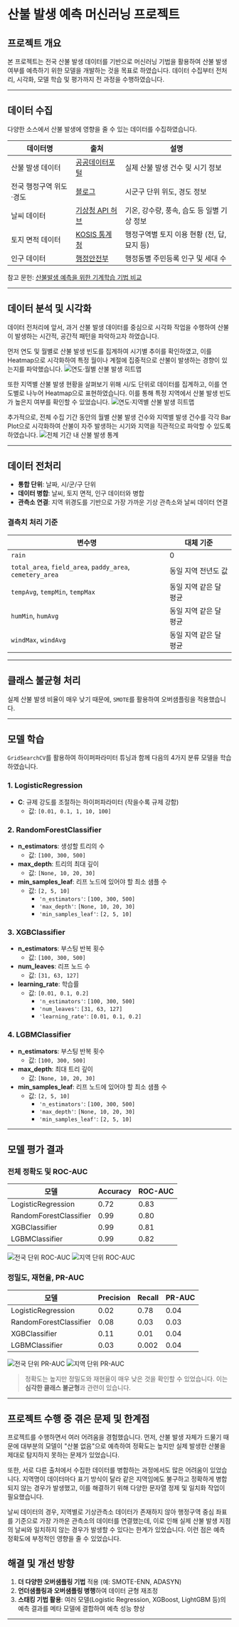 # 산불 발생 예측 머신러닝 프로젝트

## 프로젝트 개요

본 프로젝트는 전국 산불 발생 데이터를 기반으로 머신러닝 기법을 활용하여 산불 발생 여부를 예측하기 위한 모델을 개발하는 것을 목표로 하였습니다. 데이터 수집부터 전처리, 시각화, 모델 학습 및 평가까지 전 과정을 수행하였습니다.

---

## 데이터 수집

다양한 소스에서 산불 발생에 영향을 줄 수 있는 데이터를 수집하였습니다.

| 데이터명 | 출처 | 설명 |
|-----------|------|------|
| 산불 발생 데이터 | [공공데이터포털](https://www.data.go.kr/data/3070842/openapi.do#) | 실제 산불 발생 건수 및 시기 정보 |
| 전국 행정구역 위도·경도 | [블로그](https://herjh0405.tistory.com/156#google_vignette) | 시군구 단위 위도, 경도 정보 |
| 날씨 데이터 | [기상청 API 허브](https://apihub.kma.go.kr/) | 기온, 강수량, 풍속, 습도 등 일별 기상 정보 |
| 토지 면적 데이터 | [KOSIS 통계청](https://kosis.kr/statHtml/statHtml.do?...) | 행정구역별 토지 이용 현황 (전, 답, 묘지 등) |
| 인구 데이터 | [행정안전부](https://jumin.mois.go.kr/) | 행정동별 주민등록 인구 및 세대 수 |

참고 문헌: [산불발생 예측을 위한 기계학습 기법 비교](https://www.j-kosham.or.kr/upload/pdf/KOSHAM-2023-23-2-29.pdf)

---

## 데이터 분석 및 시각화

데이터 전처리에 앞서, 과거 산불 발생 데이터를 중심으로 시각화 작업을 수행하여 산불이 발생하는 시간적, 공간적 패턴을 파악하고자 하였습니다. 

먼저 연도 및 월별로 산불 발생 빈도를 집계하여 시기별 추이를 확인하였고, 이를 Heatmap으로 시각화하여 특정 월이나 계절에 집중적으로 산불이 발생하는 경향이 있는지를 파악했습니다.
![연도·월별 산불 발생 히트맵](./images/heatmap_by_month.png)

또한 지역별 산불 발생 현황을 살펴보기 위해 시/도 단위로 데이터를 집계하고, 이를 연도별로 나누어 Heatmap으로 표현하였습니다. 이를 통해 특정 지역에서 산불 발생 빈도가 높은지 여부를 확인할 수 있었습니다.
![연도·지역별 산불 발생 히트맵](./images/heatmap_by_region.png)

추가적으로, 전체 수집 기간 동안의 월별 산불 발생 건수와 지역별 발생 건수를 각각 Bar Plot으로 시각화하여 산불이 자주 발생하는 시기와 지역을 직관적으로 파악할 수 있도록 하였습니다.
![전체 기간 내 산불 발생 통계](./images/barplots.png)

---

## 데이터 전처리

- **통합 단위**: 날짜, 시/군/구 단위
- **데이터 병합**: 날씨, 토지 면적, 인구 데이터와 병합
- **관측소 연결**: 지역 위경도를 기반으로 가장 가까운 기상 관측소와 날씨 데이터 연결

### 결측치 처리 기준

| 변수명 | 대체 기준 |
|--------|-----------|
| `rain` | 0 |
| `total_area`, `field_area`, `paddy_area`, `cemetery_area` | 동일 지역 전년도 값 |
| `tempAvg`, `tempMin`, `tempMax` | 동일 지역 같은 달 평균 |
| `humMin`, `humAvg` | 동일 지역 같은 달 평균 |
| `windMax`, `windAvg` | 동일 지역 같은 달 평균 |

---

## 클래스 불균형 처리

실제 산불 발생 비율이 매우 낮기 때문에, `SMOTE`를 활용하여 오버샘플링을 적용했습니다.

---

## 모델 학습

`GridSearchCV`를 활용하여 하이퍼파라미터 튜닝과 함께 다음의 4가지 분류 모델을 학습하였습니다.

### 1. LogisticRegression
- **C**: 규제 강도를 조절하는 하이퍼파라미터 (작을수록 규제 강함)
  - 값: `[0.01, 0.1, 1, 10, 100]`

### 2. RandomForestClassifier
- **n_estimators**: 생성할 트리의 수  
  - 값: `[100, 300, 500]`
- **max_depth**: 트리의 최대 깊이  
  - 값: `[None, 10, 20, 30]`
- **min_samples_leaf**: 리프 노드에 있어야 할 최소 샘플 수  
  - 값: `[2, 5, 10]`  
    - `'n_estimators'`: `[100, 300, 500]`  
    - `'max_depth'`: `[None, 10, 20, 30]`  
    - `'min_samples_leaf'`: `[2, 5, 10]`

### 3. XGBClassifier
- **n_estimators**: 부스팅 반복 횟수  
  - 값: `[100, 300, 500]`
- **num_leaves**: 리프 노드 수  
  - 값: `[31, 63, 127]`
- **learning_rate**: 학습률  
  - 값: `[0.01, 0.1, 0.2]`  
    - `'n_estimators'`: `[100, 300, 500]`  
    - `'num_leaves'`: `[31, 63, 127]`  
    - `'learning_rate'`: `[0.01, 0.1, 0.2]`

### 4. LGBMClassifier
- **n_estimators**: 부스팅 반복 횟수  
  - 값: `[100, 300, 500]`
- **max_depth**: 최대 트리 깊이  
  - 값: `[None, 10, 20, 30]`
- **min_samples_leaf**: 리프 노드에 있어야 할 최소 샘플 수  
  - 값: `[2, 5, 10]`  
    - `'n_estimators'`: `[100, 300, 500]`  
    - `'max_depth'`: `[None, 10, 20, 30]`  
    - `'min_samples_leaf'`: `[2, 5, 10]`

---

## 모델 평가 결과

### 전체 정확도 및 ROC-AUC

| 모델 | Accuracy | ROC-AUC |
|------|----------|---------|
| LogisticRegression | 0.72 | 0.83 |
| RandomForestClassifier | 0.99 | 0.80 |
| XGBClassifier | 0.99 | 0.81 |
| LGBMClassifier | 0.99 | 0.82 |

![전국 단위 ROC-AUC](./images/national_ROC.png)
![지역 단위 ROC-AUC](./images/local_ROC.png)

### 정밀도, 재현율, PR-AUC

| 모델 | Precision | Recall | PR-AUC |
|------|-----------|--------|--------|
| LogisticRegression | 0.02 | 0.78 | 0.04 |
| RandomForestClassifier | 0.08 | 0.03 | 0.03 |
| XGBClassifier | 0.11 | 0.01 | 0.04 |
| LGBMClassifier | 0.03 | 0.002 | 0.04 |

![전국 단위 PR-AUC](./images/national_PR.png)
![지역 단위 PR-AUC](./images/local_PR.png)

> 정확도는 높지만 정밀도와 재현율이 매우 낮은 것을 확인할 수 있었습니다. 이는 **심각한 클래스 불균형**과 관련이 있습니다.

---

## 프로젝트 수행 중 겪은 문제 및 한계점

프로젝트를 수행하면서 여러 어려움을 경험했습니다. 먼저, 산불 발생 자체가 드물기 때문에 대부분의 모델이 "산불 없음"으로 예측하여 정확도는 높지만 실제 발생한 산불을 제대로 탐지하지 못하는 문제가 있었습니다. 

또한, 서로 다른 출처에서 수집한 데이터를 병합하는 과정에서도 많은 어려움이 있었습니다. 지역명이 데이터마다 표기 방식이 달라 같은 지역임에도 불구하고 정확하게 병합되지 않는 경우가 발생했고, 이를 해결하기 위해 다양한 문자열 정제 및 일치화 작업이 필요했습니다.

날씨 데이터의 경우, 지역별로 기상관측소 데이터가 존재하지 않아 행정구역 중심 좌표를 기준으로 가장 가까운 관측소의 데이터를 연결했는데, 이로 인해 실제 산불 발생 지점의 날씨와 일치하지 않는 경우가 발생할 수 있다는 한계가 있었습니다. 이런 점은 예측 정확도에 부정적인 영향을 줄 수 있었습니다.

## 해결 및 개선 방향

1. **더 다양한 오버샘플링 기법** 적용 (예: SMOTE-ENN, ADASYN)
2. **언더샘플링과 오버샘플링 병행**하여 데이터 균형 재조정
3. **스태킹 기법 활용**: 여러 모델(Logistic Regression, XGBoost, LightGBM 등)의 예측 결과를 메타 모델에 결합하여 예측 성능 향상

---

